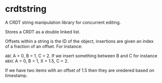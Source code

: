# crdtstring
A CRDT string manipulation library for concurrent editing.

Stores a CRDT as a double linked list. 

Offsets within a string is the ID of the object, insertions are given an index of a fraction of an offset. For instance:

`ABC` A = 0, B = 1, C = 2. If we insert something between B and C for instance `ABXC` A = 0, B = 1, X = 1.5, C = 2.

If we have two items with an offset of 1.5 then they are oredered based on timestamp.

